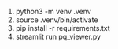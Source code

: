 1. python3 -m venv .venv
2. source .venv/bin/activate
3. pip install -r requirements.txt
4. streamlit run pq_viewer.py